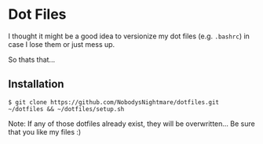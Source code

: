 # Dot Files

I thought it might be a good idea to versionize my dot files (e.g. `.bashrc`) in case I lose them or just mess up.

So thats that...

## Installation

```
$ git clone https://github.com/NobodysNightmare/dotfiles.git ~/dotfiles && ~/dotfiles/setup.sh
```

Note: If any of those dotfiles already exist, they will be overwritten...
Be sure that you like my files :)
